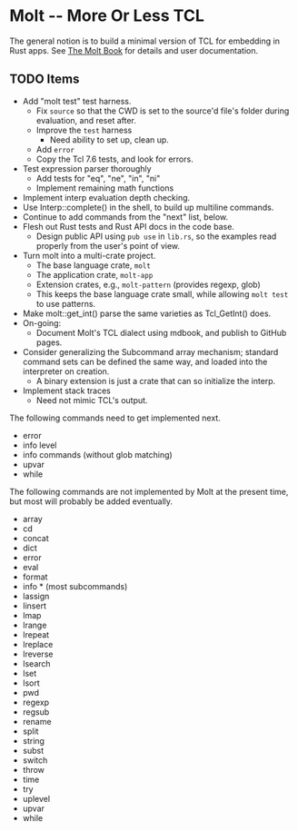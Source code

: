 # Molt -- More Or Less TCL

The general notion is to build a minimal version of TCL for embedding in Rust
apps.  See [The Molt Book](https://github.com/wduquette/molt-book) for details
and user documentation.

## TODO Items

* Add "molt test" test harness.
  * Fix `source` so that the CWD is set to the source'd file's folder during evaluation, and reset
    after.
  * Improve the `test` harness
    * Need ability to set up, clean up.
  * Add `error`
  * Copy the Tcl 7.6 tests, and look for errors.
* Test expression parser thoroughly
  * Add tests for "eq", "ne", "in", "ni"
  * Implement remaining math functions
* Implement interp evaluation depth checking.
* Use Interp::complete() in the shell, to build up multiline commands.
* Continue to add commands from the "next" list, below.
* Flesh out Rust tests and Rust API docs in the code base.
  * Design public API using `pub use` in `lib.rs`, so the examples read
    properly from the user's point of view.
* Turn molt into a multi-crate project.
  * The base language crate, `molt`
  * The application crate, `molt-app`
  * Extension crates, e.g., `molt-pattern` (provides regexp, glob)
  * This keeps the base language crate small, while allowing `molt test` to
    use patterns.
* Make molt::get_int() parse the same varieties as Tcl_GetInt() does.
* On-going:
    * Document Molt's TCL dialect using mdbook, and publish to GitHub pages.
* Consider generalizing the Subcommand array mechanism; standard command sets
  can be defined the same way, and loaded into the interpreter on creation.
  * A binary extension is just a crate that can so initialize the interp.
* Implement stack traces
  * Need not mimic TCL's output.

The following commands need to get implemented next.

* error
* info level
* info commands (without glob matching)
* upvar
* while

The following commands are not implemented by Molt at the present time,
but most will probably be added eventually.

* array
* cd
* concat
* dict
* error
* eval
* format
* info * (most subcommands)
* lassign
* linsert
* lmap
* lrange
* lrepeat
* lreplace
* lreverse
* lsearch
* lset
* lsort
* pwd
* regexp
* regsub
* rename
* split
* string
* subst
* switch
* throw
* time
* try
* uplevel
* upvar
* while
